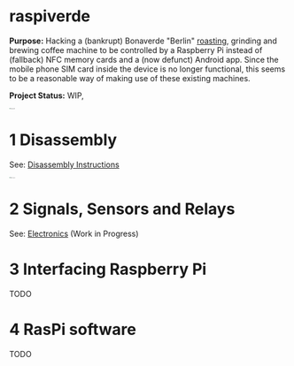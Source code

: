 # raspiverde
**Purpose:** Hacking a (bankrupt) Bonaverde "Berlin" <u>roasting</u>, grinding and brewing coffee machine to be controlled by a Raspberry Pi instead of (fallback) NFC memory cards and a (now defunct) Android app.
Since the mobile phone SIM card inside the device is no longer functional,
this seems to be a reasonable way of making use of these existing machines.

**Project Status:** WIP, 

<img src="Bonaverde_disassembly\bonaverde.JPG" alt="bonaverde" style="zoom:12%;" />

# 1 Disassembly

See: [Disassembly Instructions](Bonaverde_disassembly/DISASSEMBLY.md)

<img src="Bonaverde_disassembly/back_open.JPG" alt="back_open" style="zoom:12%;" />

# 2 Signals, Sensors and Relays

See: [Electronics](interfacing_electronics/Electronics.md)  (Work in Progress)

# 3 Interfacing Raspberry Pi

TODO

# 4 RasPi software

TODO
